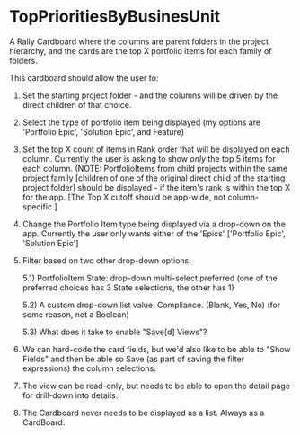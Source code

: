 # TopPrioritiesByBusinesUnit
A Rally Cardboard where the columns are parent folders in the project hierarchy, and the cards are the top X portfolio items for each family of folders.

This cardboard should allow the user to:
1) Set the starting project folder - and the columns will be driven by the direct children of that choice.
2) Select the type of portfolio item being displayed (my options are 'Portfolio Epic', 'Solution Epic', and Feature)
3) Set the top X count of items in Rank order that will be displayed on each column. Currently the user is asking to show *only* the top 5 items for each column. (NOTE: PortfolioItems from child projects within the same project family [children of one of the original direct child of the starting project folder] should be displayed - if the item's rank is within the top X for the app. [The Top X cutoff should be app-wide, not column-specific.]
4) Change the Portfolio Item type being displayed via a drop-down on the app. Currently the user only wants either of the 'Epics' ['Portfolio Epic', 'Solution Epic']
5) Filter based on two other drop-down options:

   5.1) PortfolioItem State: drop-down multi-select preferred (one of the preferred choices has 3 State selections, the other has 1)
   
   5.2) A custom drop-down list value: Compliance. (Blank, Yes, No) (for some reason, not a Boolean)
   
   5.3) What does it take to enable "Save[d] Views"?

6) We can hard-code the card fields, but we'd also like to be able to "Show Fields" and then be able so Save (as part of saving the filter expressions) the column selections.
7) The view can be read-only, but needs to be able to open the detail page for drill-down into details.
8) The Cardboard never needs to be displayed as a list. Always as a CardBoard.
